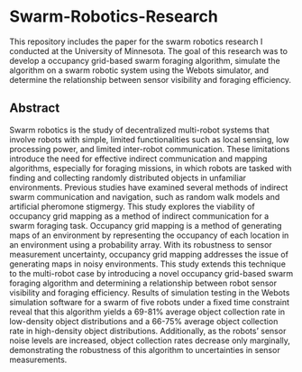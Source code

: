 # Swarm-Robotics-Research
This repository includes the paper for the swarm robotics research I conducted at the University of Minnesota. The goal of this research was to develop a occupancy grid-based swarm foraging algorithm, simulate the algorithm on a swarm robotic system using the Webots simulator, and determine the relationship between sensor visibility and foraging efficiency.
## Abstract
Swarm robotics is the study of decentralized multi-robot systems that involve robots with simple, limited functionalities such as local sensing, low processing power, and limited inter-robot communication. These limitations introduce the need for effective indirect communication and mapping algorithms, especially for foraging missions, in which robots are tasked with finding and collecting randomly distributed objects in unfamiliar environments. Previous studies have examined several methods of indirect swarm communication and navigation, such as random walk models and artificial pheromone stigmergy. This study explores the viability of occupancy grid mapping as a method of indirect communication for a swarm foraging task. Occupancy grid mapping is a method of generating maps of an environment by representing the occupancy of each location in an environment using a probability array. With its robustness to sensor measurement uncertainty, occupancy grid mapping addresses the issue of generating maps in noisy environments. This study extends this technique to the multi-robot case by introducing a novel occupancy grid-based swarm foraging algorithm and determining a relationship between robot sensor visibility and foraging efficiency. Results of simulation testing in the Webots simulation software for a swarm of five robots under a fixed time constraint reveal that this algorithm yields a 69-81% average object collection rate in low-density object distributions and a 66-75% average object collection rate in high-density object distributions. Additionally, as the robots’ sensor noise levels are increased, object collection rates decrease only marginally, demonstrating the robustness of this algorithm to uncertainties in sensor measurements.
